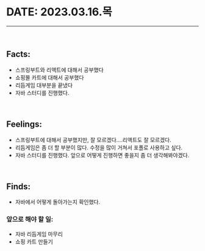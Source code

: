 # DATE: 2023.03.16.목
<hr>
<br>

## Facts: 
- 스프링부트와 리액트에 대해서 공부했다
- 쇼핑몰 카트에 대해서 공부했다
- 리듬게임 대부분을 끝냈다 
- 자바 스터디를 진행했다. 
<br>

## Feelings: 
- 스프링부트에 대해서 공부했지만, 잘 모르겠다....리액트도 잘 모르겠다. 
- 리듬게임은 좀 더 할 부분이 많다. 수정을 많이 거쳐서 포폴로 사용하고 싶다. 
- 자바 스터디를 진행했다. 앞으로 어떻게 진행하면 좋을지 좀 더 생각해봐야겠다. 

<br>

## Finds: 
- 자바에서 어떻게 돌아가는지 확인했다.

### 앞으로 해야 할 일: 
- 자바 리듬게임 마무리
- 쇼핑 카트 만들기